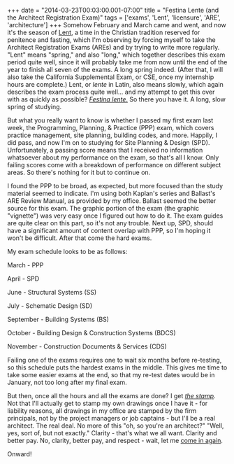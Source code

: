 +++
date = "2014-03-23T00:03:00.001-07:00"
title = "Festina Lente (and the Architect Registration Exam)"
tags = ['exams', 'Lent', 'licensure', 'ARE', 'architecture']
+++
Somehow February and March came and went, and now it's the season of [Lent](http://en.wikipedia.org/wiki/Lent), a time in the Christian tradition reserved for penitence and fasting, which I'm observing by forcing myself to take the Architect Registration Exams (AREs) and by trying to write more regularly.  "Lent" means "spring," and also "long," which together describes this exam period quite well, since it will probably take me from now until the end of the year to finish all seven of the exams.  A long spring indeed.  (After that, I will also take the California Supplemental Exam, or CSE, once my internship hours are complete.)  Lent, or *lente* in Latin, also means slowly, which again describes the exam process quite well... and my attempt to get this over with as quickly as possible?  <a href="http://en.wikipedia.org/wiki/Festina_lente">*Festina lente*.</a>  So there you have it.  A long, slow spring of studying.

But what you really want to know is whether I passed my first exam last week, the Programming, Planning, & Practice (PPP) exam, which covers practice management, site planning, building codes, and more.  Happily, I did pass, and now I'm on to studying for Site Planning & Design (SPD).  Unfortunately, a passing score means that I received no information whatsoever about my performance on the exam, so that's all I know.  Only failing scores come with a breakdown of performance on different subject areas.  So there's nothing for it but to continue on.

I found the PPP to be broad, as expected, but more focused than the study material seemed to indicate.  I'm using both Kaplan's series and Ballast's ARE Review Manual, as provided by my office.  Ballast seemed the better source for this exam.  The graphic portion of the exam (the graphic "vignette") was very easy once I figured out how to do it.  The exam guides are quite clear on this part, so it's not any trouble.  Next up, SPD, should have a significant amount of content overlap with PPP, so I'm hoping it won't be difficult.  After that come the hard exams.

My exam schedule looks to be as follows:

March - PPP

April - SPD

June - Structural Systems (SS)

July - Schematic Design (SD)

September - Building Systems (BS)

October - Building Design & Construction Systems (BDCS)

November - Construction Documents & Services (CDS)

Failing one of the exams requires one to wait six months before re-testing, so this schedule puts the hardest exams in the middle.  This gives me time to take some easier exams at the end, so that my re-test dates would be in January, not too long after my final exam.

But then, once all the hours and all the exams are done?  I get *[the stamp](http://www.cab.ca.gov/licensees/faq_archstamp.shtml)*.  Not that I'll actually get to stamp my own drawings once I have it - for liability reasons, all drawings in my office are stamped by the firm principals, not by the project managers or job captains - but I'll be a real architect.  The real deal.  No more of this "oh, so you're an architect?" "Well, yes, sort of, but not exactly."  Clarity - that's what we all want.  Clarity and better pay.  No, clarity, better pay, and respect - wait, let me [come in again](https://www.youtube.com/watch?v=Tym0MObFpTI).

Onward!
